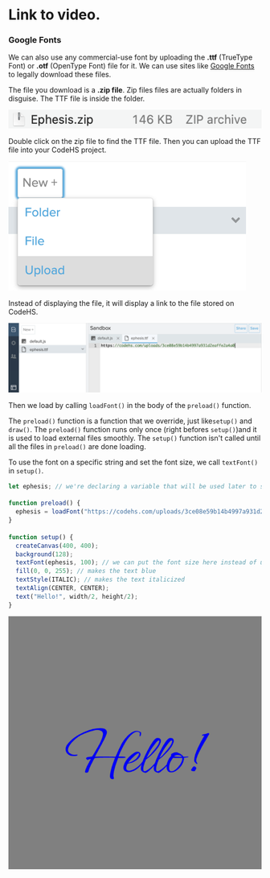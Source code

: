 # Link to video.

### Google Fonts

We can also use any commercial-use font by uploading the **.ttf** (TrueType Font) or **.otf** (OpenType Font) file for it. We can use sites like [Google Fonts](https://fonts.google.com) to legally download these files. 

The file you download is a **.zip file**. Zip files files are actually folders in disguise. The TTF file is inside the folder. 

![](../../Images/zip_file.png)

Double click on the zip file to find the TTF file. Then you can upload the TTF file into your CodeHS project. 

![](../../Images/select_file.png)

Instead of displaying the file, it will display a link to the file stored on CodeHS.

![](../../Images/font_upload.png)

Then we load by calling `loadFont()` in the body of the `preload()` function. 

The `preload()` function is a function that we override, just like`setup()` and `draw()`. The `preload()` function runs only once (right befores `setup()`)and it is used to load external files smoothly. The  `setup()` function isn't called until all the files in `preload()` are done loading. 

To use the font on a specific string and set the font size, we call `textFont()` in `setup()`.

```js
let ephesis; // we're declaring a variable that will be used later to store the font

function preload() {
  ephesis = loadFont("https://codehs.com/uploads/3ce08e59b14b4997a931d2eaffe2a4a0"); // URL for ephesis.ttf stored on CodeHS
}

function setup() {
  createCanvas(400, 400);
  background(128);
  textFont(ephesis, 100); // we can put the font size here instead of using textSize()
  fill(0, 0, 255); // makes the text blue
  textStyle(ITALIC); // makes the text italicized
  textAlign(CENTER, CENTER); 
  text("Hello!", width/2, height/2);
}
```

![](../../Images/hello_5.png)
